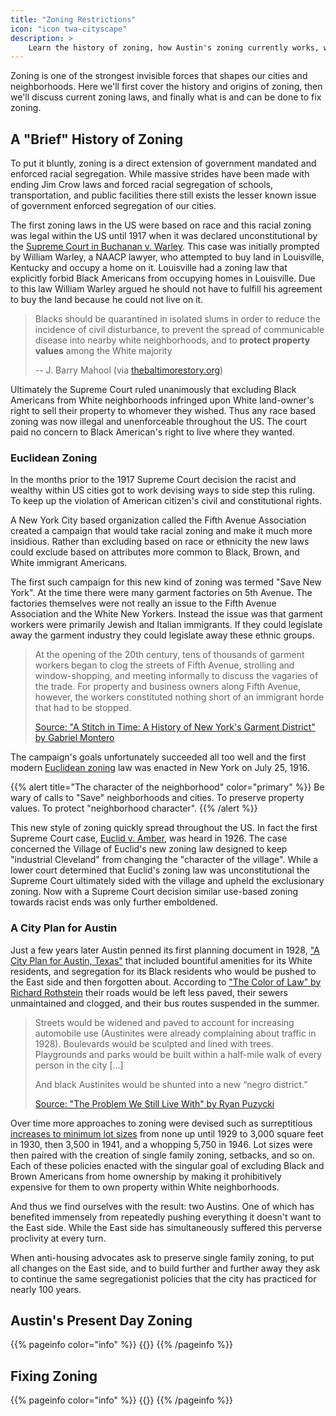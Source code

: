 ```yaml
---
title: "Zoning Restrictions"
icon: "icon twa-cityscape"
description: >
    Learn the history of zoning, how Austin's zoning currently works, what the city is doing to improve it, and what more can be done.
---
```


Zoning is one of the strongest invisible forces that shapes our cities and neighborhoods. Here we'll first cover the history and origins of zoning, then we'll discuss current zoning laws, and finally what is and can be done to fix zoning.

## A "Brief" History of Zoning

To put it bluntly, zoning is a direct extension of government mandated and enforced racial segregation. While massive strides have been made with ending Jim Crow laws and forced racial segregation of schools, transportation, and public facilities there still exists the lesser known issue of government enforced segregation of our cities.

The first zoning laws in the US were based on race and this racial zoning was legal within the US until 1917 when it was declared unconstitutional by the [Supreme Court in Buchanan v. Warley](https://en.wikipedia.org/wiki/Buchanan_v._Warley). This case was initially prompted by William Warley, a NAACP lawyer, who attempted to buy land in Louisville, Kentucky and occupy a home on it. Louisville had a zoning law that explicitly forbid Black Americans from occupying homes in Louisville. Due to this law William Warley argued he should not have to fulfill his agreement to buy the land because he could not live on it.

> Blacks should be quarantined in isolated slums in order to reduce the incidence of civil disturbance, to prevent the spread of communicable disease into nearby white neighborhoods, and to **protect property values** among the White majority
>
> -- J. Barry Mahool (via [thebaltimorestory.org](https://www.thebaltimorestory.org/history-1/blog-post-title-four-hc9z5))

Ultimately the Supreme Court ruled unanimously that excluding Black Americans from White neighborhoods infringed upon White land-owner's right to sell their property to whomever they wished. Thus any race based zoning was now illegal and unenforceable throughout the US. The court paid no concern to Black American's right to live where they wanted.

### Euclidean Zoning

In the months prior to the 1917 Supreme Court decision the racist and wealthy within US cities got to work devising ways to side step this ruling.  To keep up the violation of American citizen's civil and constitutional rights.

A New York City based organization called the Fifth Avenue Association created a campaign that would take racial zoning and make it much more insidious. Rather than excluding based on race or ethnicity the new laws could exclude based on attributes more common to Black, Brown, and White immigrant Americans.

The first such campaign for this new kind of zoning was termed "Save New York". At the time there were many garment factories on 5th Avenue. The factories themselves were not really an issue to the Fifth Avenue Association and the White New Yorkers. Instead the issue was that garment workers were primarily Jewish and Italian immigrants. If they could legislate away the garment industry they could legislate away these ethnic groups.

> At the opening of the 20th century, tens of thousands of garment workers began to clog the streets of Fifth Avenue, strolling and window-shopping, and meeting informally to discuss the vagaries of the trade. For property and business owners along Fifth Avenue, however, the workers constituted nothing short of an immigrant horde that had to be stopped.
>
> [Source: "A Stitch in Time: A History of New York's Garment District" by Gabriel Montero](https://garmentdistrict.nyc/sites/default/files/admin-files/2022-04/GD_HistoryBook-ONLINE-lo.pdf)

The campaign's goals unfortunately succeeded all too well and the first modern [Euclidean zoning](https://en.wikipedia.org/wiki/Zoning_in_the_United_States#Euclidean) law was enacted in New York on July 25, 1916.

{{% alert title="The character of the neighborhood" color="primary" %}}
Be wary of calls to "Save" neighborhoods and cities. To preserve property values. To protect "neighborhood character".
{{% /alert %}}

This new style of zoning quickly spread throughout the US. In fact the first Supreme Court case, [Euclid v. Amber](https://en.m.wikipedia.org/wiki/Village_of_Euclid_v._Ambler_Realty_Co.), was heard in 1926. The case concerned the Village of Euclid's new zoning law designed to keep "industrial Cleveland" from changing the "character of the village". While a lower court determined that Euclid's zoning law was unconstitutional the Supreme Court ultimately sided with the village and upheld the exclusionary zoning. Now with a Supreme Court decision similar use-based zoning towards racist ends was only further emboldened.

### A City Plan for Austin

Just a few years later Austin penned its first planning document in 1928, ["A City Plan for Austin, Texas"](https://repositories.lib.utexas.edu/handle/2152/65853?show=full) that included bountiful amenities for its White residents, and segregation for its Black residents who would be pushed to the East side and then forgotten about. According to ["The Color of Law" by Richard Rothstein](https://www.litcharts.com/lit/the-color-of-law) their roads would be left less paved, their sewers unmaintained and clogged, and their bus routes suspended in the summer.

> Streets would be widened and paved to account for increasing automobile use (Austinites were already complaining about traffic in 1928). Boulevards would be sculpted and lined with trees. Playgrounds and parks would be built within a half-mile walk of every person in the city [...]
>
> And black Austinites would be shunted into a new “negro district.”
>
> [Source: "The Problem We Still Live With" by Ryan Puzycki](https://puzycki.substack.com/p/the-problem-we-still-live-with)

Over time more approaches to zoning were devised such as surreptitious [increases to minimum lot sizes](https://www.austinpolitics.net/a-big-win-for-small-lots/) from none up until 1929 to 3,000 square feet in 1930, then 3,500 in 1941, and a whopping 5,750 in 1946. Lot sizes were then paired with the creation of single family zoning, setbacks, and so on. Each of these policies enacted with the singular goal of excluding Black and Brown Americans from home ownership by making it prohibitively expensive for them to own property within White neighborhoods.

And thus we find ourselves with the result: two Austins. One of which has benefited immensely from repeatedly pushing everything it doesn't want to the East side. While the East side has simultaneously suffered this perverse proclivity at every turn.

When anti-housing advocates ask to preserve single family zoning, to put all changes on the East side, and to build further and further away they ask to continue the same segregationist policies that the city has practiced for nearly 100 years.

## Austin's Present Day Zoning

{{% pageinfo color="info" %}}
{{<contribute>}}
{{% /pageinfo %}}

## Fixing Zoning

{{% pageinfo color="info" %}}
{{<contribute>}}
{{% /pageinfo %}}
